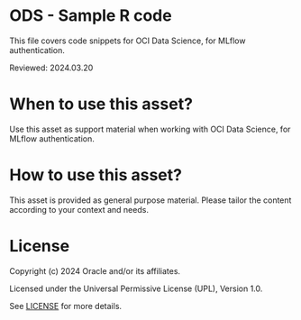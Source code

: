 # ODS - Sample R code
 
This file covers code snippets for OCI Data Science, for MLflow authentication.

Reviewed: 2024.03.20
 

# When to use this asset?

Use this asset as support material when working with OCI Data Science, for MLflow authentication.


# How to use this asset?

This asset is provided as general purpose material. Please tailor the content according to your context and needs.


# License
 
Copyright (c) 2024 Oracle and/or its affiliates.
 
Licensed under the Universal Permissive License (UPL), Version 1.0.
 
See [LICENSE](https://github.com/oracle-devrel/technology-engineering/blob/main/LICENSE) for more details.
